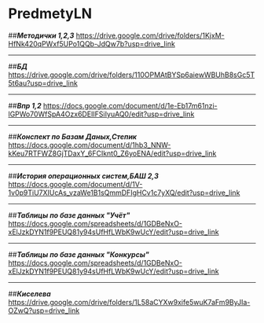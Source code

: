 # PredmetyLN
##***Методички 1,2,3***
https://drive.google.com/drive/folders/1KjxM-HfNk420qPWxf5UPo1QQb-JdQw7b?usp=drive_link
____
##***БД***
https://drive.google.com/drive/folders/110OPMAtBYSp6aiewWBUhB8sGc5T5t6au?usp=drive_link
____
##***Впр 1,2***
https://docs.google.com/document/d/1e-Eb17m61nzi-lGPWo70WfSpA4Ozx6DEIIFSiIyuAQ0/edit?usp=drive_link
____
##***Конспект по Базам Даных,Степик***
https://docs.google.com/document/d/1hb3_NNW-kKeu7RTFWZ8GjTDaxY_6FCIknt0_Z6yoENA/edit?usp=drive_link
____
##***История операционных систем,БАШ 2,3***
https://docs.google.com/document/d/1V-1v0p9TiU7XIUcAs_vzaWe1B1sQmmDFIgHCv1c7yXQ/edit?usp=drive_link
____
##***Таблицы по базе данных "Учёт"***
https://docs.google.com/spreadsheets/d/1GDBeNxO-xElJzkDYN1f9PEUQ81y94sUfHfLWbK9wUcY/edit?usp=drive_link
____
##***Таблицы по базе данных "Конкурсы"***
https://docs.google.com/spreadsheets/d/1GDBeNxO-xElJzkDYN1f9PEUQ81y94sUfHfLWbK9wUcY/edit?usp=drive_link
____
##***Киселева***
https://drive.google.com/drive/folders/1L58aCYXw9xife5wuK7aFm9ByJIa-OZwQ?usp=drive_link
